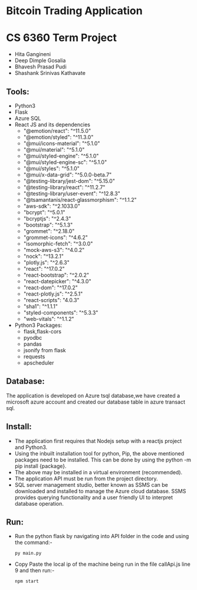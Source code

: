 # Bitcoin Trading Application
# CS 6360 Term Project

* Hita Gangineni
* Deep Dimple Gosalia
* Bhavesh Prasad Pudi
* Shashank Srinivas Kathavate

## Tools:
* Python3
* Flask
* Azure SQL
* React JS and its dependencies
   * "@emotion/react": "^11.5.0"
   * "@emotion/styled": "^11.3.0"
   * "@mui/icons-material": "^5.1.0"
   * "@mui/material": "^5.1.0"
   * "@mui/styled-engine": "^5.1.0"
   * "@mui/styled-engine-sc": "^5.1.0"
   * "@mui/styles": "^5.1.0"
   * "@mui/x-data-grid": "^5.0.0-beta.7"
   * "@testing-library/jest-dom": "^5.15.0"
   * "@testing-library/react": "^11.2.7"
   * "@testing-library/user-event": "^12.8.3"
   * "@tsamantanis/react-glassmorphism": "^1.1.2"
   * "aws-sdk": "^2.1033.0"
   * "bcrypt": "^5.0.1"
   * "bcryptjs": "^2.4.3"
   * "bootstrap": "^5.1.3"
   * "grommet": "^2.18.0"
   * "grommet-icons": "^4.6.2"
   * "isomorphic-fetch": "^3.0.0"
   * "mock-aws-s3": "^4.0.2"
   * "nock": "^13.2.1"
   * "plotly.js": "^2.6.3"
   * "react": "^17.0.2"
   * "react-bootstrap": "^2.0.2"
   * "react-datepicker": "^4.3.0"
   * "react-dom": "^17.0.2"
   * "react-plotly.js": "^2.5.1"
   * "react-scripts": "4.0.3"
   *  "sha1": "^1.1.1"
   *  "styled-components": "^5.3.3"
   *  "web-vitals": "^1.1.2"
* Python3 Packages:
  * flask,flask-cors
  * pyodbc
  * pandas
  * jsonify from flask
  * requests
  * apscheduler

## Database:
The application is developed on Azure tsql database,we have created a microsoft azure account and created our database table in azure transact sql.
  

## Install:
* The application first requires that Nodejs setup with a reactjs project and Python3.
* Using the inbuilt installation tool for python, Pip, the above mentioned packages need to be installed. This can be done by using the python -m pip install {package}.
* The above may be installed in a virtual environment (recommended).
* The application API must be run from the project directory.
* SQL server management studio, better known as SSMS can be downloaded and installed to manage the Azure cloud database. SSMS provides querying functionality and a user friendly UI to interpret database operation.


## Run:

* Run the python flask by navigating into API folder in the code and using the command:-
  ```
  py main.py
  ```
* Copy Paste the local ip of the machine being run in the file callApi.js line 9 and then run:-
  ```
  npm start
  ```



